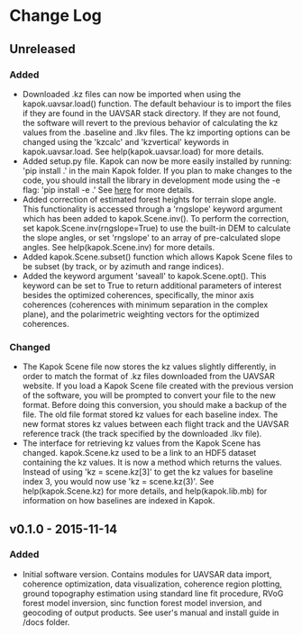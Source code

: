 # Change Log


## Unreleased
### Added
- Downloaded .kz files can now be imported when using the kapok.uavsar.load() function.  The default behaviour is to import the files if they are found in the UAVSAR stack directory.  If they are not found, the software will revert to the previous behavior of calculating the kz values from the .baseline and .lkv files.  The kz importing options can be changed using the 'kzcalc' and 'kzvertical' keywords in kapok.uavsar.load.  See help(kapok.uavsar.load) for more details.
- Added setup.py file.  Kapok can now be more easily installed by running: 'pip install .' in the main Kapok folder.  If you plan to make changes to the code, you should install the library in development mode using the -e flag: 'pip install -e .'  See [here](https://packaging.python.org/installing/#installing-from-a-local-src-tree) for more details.
- Added correction of estimated forest heights for terrain slope angle.  This functionality is accessed through a 'rngslope' keyword argument which has been added to kapok.Scene.inv().  To perform the correction, set kapok.Scene.inv(rngslope=True) to use the built-in DEM to calculate the slope angles, or set 'rngslope' to an array of pre-calculated slope angles.  See help(kapok.Scene.inv) for more details.
- Added kapok.Scene.subset() function which allows Kapok Scene files to be subset (by track, or by azimuth and range indices).
- Added the keyword argument 'saveall' to kapok.Scene.opt().  This keyword can be set to True to return additional parameters of interest besides the optimized coherences, specifically, the minor axis coherences (coherences with minimum separation in the complex plane), and the polarimetric weighting vectors for the optimized coherences.

### Changed
- The Kapok Scene file now stores the kz values slightly differently, in order to match the format of .kz files downloaded from the UAVSAR website.  If you load a Kapok Scene file created with the previous version of the software, you will be prompted to convert your file to the new format.  Before doing this conversion, you should make a backup of the file.  The old file format stored kz values for each baseline index.  The new format stores kz values between each flight track and the UAVSAR reference track (the track specified by the downloaded .lkv file).
- The interface for retrieving kz values from the Kapok Scene has changed.  kapok.Scene.kz used to be a link to an HDF5 dataset containing the kz values.  It is now a method which returns the values.  Instead of using 'kz = scene.kz[3]' to get the kz values for baseline index 3, you would now use 'kz = scene.kz(3)'.  See help(kapok.Scene.kz) for more details, and help(kapok.lib.mb) for information on how baselines are indexed in Kapok.


## v0.1.0 - 2015-11-14
### Added
- Initial software version.  Contains modules for UAVSAR data import, coherence optimization, data visualization, coherence region plotting, ground topography estimation using standard line fit procedure, RVoG forest model inversion, sinc function forest model inversion, and geocoding of output products.  See user's manual and install guide in /docs folder.